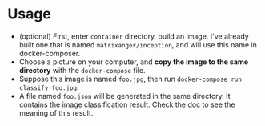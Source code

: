 # Usage

- (optional) First, enter `container` directory, build an image. I've already built one that is named `matrixanger/inception`, and will use this name in docker-composer. 
- Choose a picture on your computer, and **copy the image to the same directory** with the `docker-compose` file.
- Suppose this image is named `foo.jpg`, then run `docker-compose run classify foo.jpg`. 
- A file named `foo.json` will be generated in the same directory. It contains the image classification result. Check the [doc](https://gist.github.com/jzstark/9428a62a31dbea75511882ab8218076f#usage) to see the meaning of this result.
